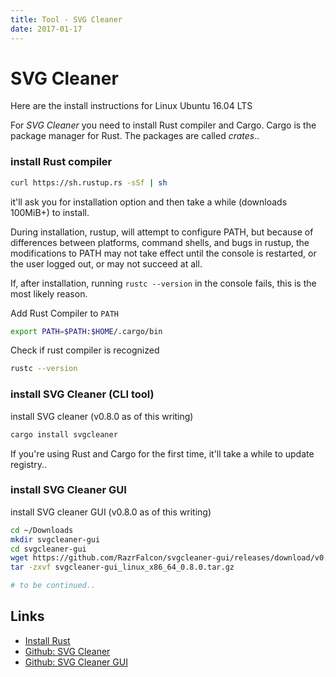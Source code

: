 ```yaml
---
title: Tool - SVG Cleaner
date: 2017-01-17 
---
```


# SVG Cleaner

Here are the install instructions for Linux Ubuntu 16.04 LTS

For _SVG Cleaner_ you need to install Rust compiler and Cargo. Cargo is the package manager for Rust. The packages are called _crates_..

### install Rust compiler

```bash
curl https://sh.rustup.rs -sSf | sh
```

it'll ask you for installation option and then take a while (downloads 100MiB+) to install.

During installation, rustup, will attempt to configure PATH, but because of differences between platforms, command shells, and bugs in rustup, the modifications to PATH may not take effect until the console is restarted, or the user logged out, or may not succeed at all.

If, after installation, running `rustc --version` in the console fails, this is the most likely reason.

Add Rust Compiler to `PATH`

```bash
export PATH=$PATH:$HOME/.cargo/bin
```

Check if rust compiler is recognized

```bash
rustc --version
```

### install SVG Cleaner (CLI tool)

install SVG cleaner (v0.8.0 as of this writing)

```bash
cargo install svgcleaner
```

If you're using Rust and Cargo for the first time, it'll take a while to update registry..

### install SVG Cleaner GUI

install SVG cleaner GUI (v0.8.0 as of this writing)

```bash
cd ~/Downloads
mkdir svgcleaner-gui
cd svgcleaner-gui
wget https://github.com/RazrFalcon/svgcleaner-gui/releases/download/v0.8.0/svgcleaner-gui_linux_x86_64_0.8.0.tar.gz
tar -zxvf svgcleaner-gui_linux_x86_64_0.8.0.tar.gz

# to be continued..
```


Links
---
- [Install Rust](https://www.rust-lang.org/en-US/install.html)
- [Github: SVG Cleaner](https://github.com/RazrFalcon/svgcleaner)
- [Github: SVG Cleaner GUI](https://github.com/RazrFalcon/svgcleaner-gui)